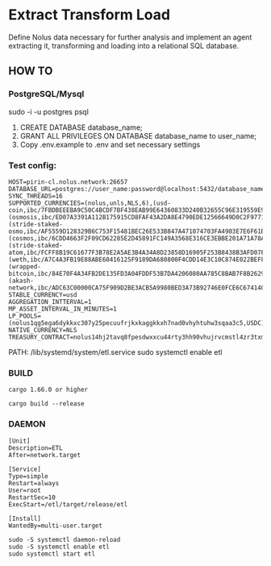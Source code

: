# Extract Transform Load
Define Nolus data necessary for further analysis and implement an agent extracting it, transforming and loading into a relational SQL database.

## HOW TO

### PostgreSQL/Mysql

sudo -i -u postgres
psql

1. CREATE DATABASE database_name;
2. GRANT ALL PRIVILEGES ON DATABASE database_name to user_name;
3. Copy .env.example to .env and set necessary settings

### Test config:
```
HOST=pirin-cl.nolus.network:26657
DATABASE_URL=postgres://user_name:password@localhost:5432/database_name
SYNC_THREADS=16
SUPPORTED_CURRENCIES=(nolus,unls,NLS,6),(usd-coin,ibc/7FBDBEEEBA9C50C4BCDF7BF438EAB99E64360833D240B32655C96E319559E911,USDC,6),(osmosis,ibc/ED07A3391A112B175915CD8FAF43A2DA8E4790EDE12566649D0C2F97716B8518,OSMO,6),(stride-staked-osmo,ibc/AF5559D128329B6C753F15481BEC26E533B847A471074703FA4903E7E6F61BA1,ST_OSMO,6),(cosmos,ibc/6CDD4663F2F09CD62285E2D45891FC149A3568E316CE3EBBE201A71A78A69388,ATOM,6),(stride-staked-atom,ibc/FCFF8B19C61677F3B78E2A5AE3B4A34A8D23858D16905F253B8438B3AFD07FF8,ST_ATOM,6),(weth,ibc/A7C4A3FB19E88ABE60416125F9189DA680800F4CDD14E3C10C874E022BEFF04C,WETH,18),(wrapped-bitcoin,ibc/84E70F4A34FB2DE135FD3A04FDDF53B7DA4206080AA785C8BAB7F8B26299A221,WBTC,8),(akash-network,ibc/ADC63C00000CA75F909D2BE3ACB5A9980BED3A73B92746E0FCE6C67414055459,AKT,6)
STABLE_CURRENCY=usd
AGGREGATION_INTTERVAL=1
MP_ASSET_INTERVAL_IN_MINUTES=1
LP_POOLS=(nolus1qg5ega6dykkxc307y25pecuufrjkxkaggkkxh7nad0vhyhtuhw3sqaa3c5,USDC)
NATIVE_CURRENCY=NLS
TREASURY_CONTRACT=nolus14hj2tavq8fpesdwxxcu44rty3hh90vhujrvcmstl4zr3txmfvw9s0k0puz
```

PATH: /lib/systemd/system/etl.service
sudo systemctl enable etl

### BUILD

```
cargo 1.66.0 or higher

cargo build --release
```


### DAEMON

```
[Unit]
Description=ETL
After=network.target

[Service]
Type=simple
Restart=always
User=root
RestartSec=10
ExecStart=/etl/target/release/etl

[Install]
WantedBy=multi-user.target
```

```
sudo -S systemctl daemon-reload
sudo -S systemctl enable etl
sudo systemctl start etl
```
